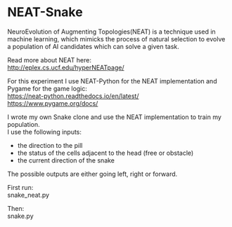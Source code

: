 # NEAT-Snake
NeuroEvolution of Augmenting Topologies(NEAT) is a technique used in machine learning, which mimicks the process of natural selection to evolve a population of AI candidates which can solve a given task.

Read more about NEAT here:  
http://eplex.cs.ucf.edu/hyperNEATpage/

For this experiment I use NEAT-Python for the NEAT implementation and Pygame for the game logic:  
https://neat-python.readthedocs.io/en/latest/  
https://www.pygame.org/docs/

I wrote my own Snake clone and use the NEAT implementation to train my population.  
I use the following inputs:
 - the direction to the pill
 - the status of the cells adjacent to the head (free or obstacle)
 - the current direction of the snake
 
The possible outputs are either going left, right or forward.

First run:  
snake_neat.py

Then:  
snake.py
